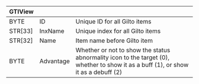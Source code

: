 | GTIView |           |                                                                                                                                    |
| ------- | --------- | ---------------------------------------------------------------------------------------------------------------------------------- |
| BYTE    | ID        | Unique ID for all Gilto items                                                                                                      |
| STR[33] | InxName   | Unique index for all Gilto items                                                                                                   |
| STR[32] | Name      | Item name before Gilto item                                                                                                        |
| BYTE    | Advantage | Whether or not to show the status abnormality icon to the target (0), whether to show it as a buff (1), or show it as a debuff (2) |